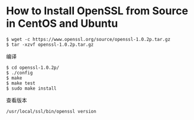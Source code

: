 # How to Install OpenSSL from Source in CentOS and Ubuntu

```
$ wget -c https://www.openssl.org/source/openssl-1.0.2p.tar.gz
$ tar -xzvf openssl-1.0.2p.tar.gz
```

编译
```
$ cd openssl-1.0.2p/
$ ./config
$ make
$ make test
$ sudo make install 
```

查看版本
```
/usr/local/ssl/bin/openssl version
```
